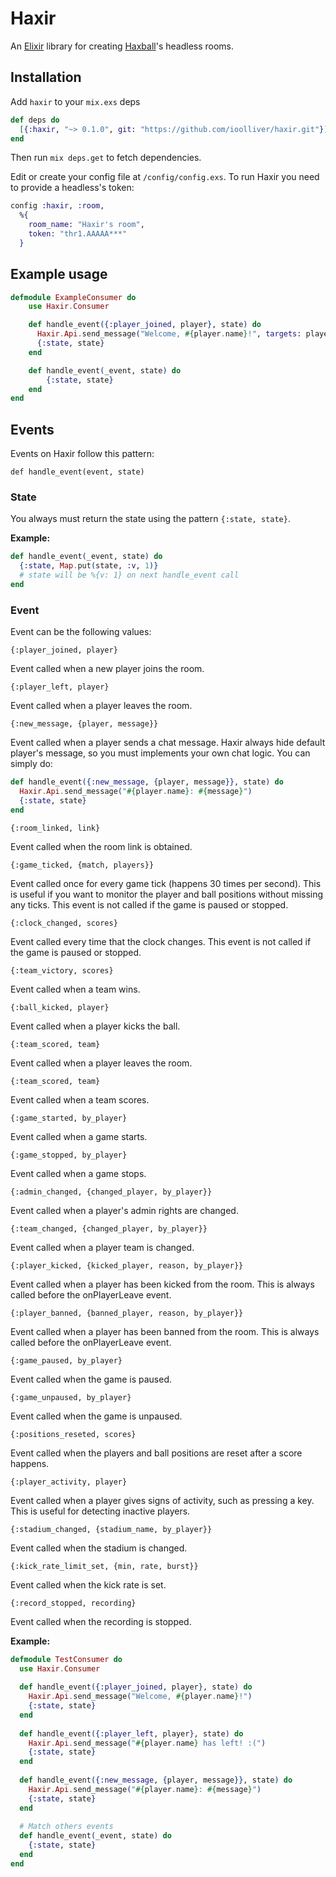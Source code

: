 
# Haxir

An [Elixir](https://elixir-lang.org/) library for creating [Haxball](https://www.haxball.com/)'s headless rooms.
## Installation

Add `haxir` to your `mix.exs` deps

```elixir
def deps do
  [{:haxir, "~> 0.1.0", git: "https://github.com/ioolliver/haxir.git"}]
end
```

Then run `mix deps.get` to fetch dependencies.

Edit or create your config file at `/config/config.exs`. To run Haxir you need to provide a headless's token:
```elixir
config :haxir, :room, 
  %{
    room_name: "Haxir's room",
    token: "thr1.AAAAA***"
  }
```
## Example usage

```elixir
defmodule ExampleConsumer do
    use Haxir.Consumer

    def handle_event({:player_joined, player}, state) do
      Haxir.Api.send_message("Welcome, #{player.name}!", targets: player)
      {:state, state}
    end

    def handle_event(_event, state) do 
        {:state, state}
    end 
end
```

## Events

Events on Haxir follow this pattern:

``def handle_event(event, state)``

### State

You always must return the state using the pattern `{:state, state}`.

**Example:**

```elixir
def handle_event(_event, state) do
  {:state, Map.put(state, :v, 1)}
  # state will be %{v: 1} on next handle_event call
end
```

### Event

Event can be the following values:

```{:player_joined, player}```

Event called when a new player joins the room.

```{:player_left, player}```

Event called when a player leaves the room.

```{:new_message, {player, message}}```

Event called when a player sends a chat message. 
Haxir always hide default player's message, so you must implements your own chat logic. You can simply do:

```elixir
def handle_event({:new_message, {player, message}}, state) do
  Haxir.Api.send_message("#{player.name}: #{message}")
  {:state, state}
end
```

```{:room_linked, link}```

Event called when the room link is obtained.

```{:game_ticked, {match, players}}```

Event called once for every game tick (happens 30 times per second). This is useful if you want to monitor the player and ball positions without missing any ticks.
This event is not called if the game is paused or stopped.

```{:clock_changed, scores}```

Event called every time that the clock changes.
This event is not called if the game is paused or stopped.

```{:team_victory, scores}```

Event called when a team wins.

```{:ball_kicked, player}```

Event called when a player kicks the ball.

```{:team_scored, team}```

Event called when a player leaves the room.

```{:team_scored, team}```

Event called when a team scores.

```{:game_started, by_player}```

Event called when a game starts.

```{:game_stopped, by_player}```

Event called when a game stops.

```{:admin_changed, {changed_player, by_player}}```

Event called when a player's admin rights are changed.

```{:team_changed, {changed_player, by_player}}```

Event called when a player team is changed.

```{:player_kicked, {kicked_player, reason, by_player}}```

Event called when a player has been kicked from the room. This is always called before the onPlayerLeave event.

```{:player_banned, {banned_player, reason, by_player}}```

Event called when a player has been banned from the room. This is always called before the onPlayerLeave event.

```{:game_paused, by_player}```

Event called when the game is paused.

```{:game_unpaused, by_player}```

Event called when the game is unpaused.

```{:positions_reseted, scores}```

Event called when the players and ball positions are reset after a score happens.

```{:player_activity, player}```

Event called when a player gives signs of activity, such as pressing a key. This is useful for detecting inactive players.

```{:stadium_changed, {stadium_name, by_player}}```

Event called when the stadium is changed.

```{:kick_rate_limit_set, {min, rate, burst}}```

Event called when the kick rate is set.

```{:record_stopped, recording}```

Event called when the recording is stopped.

**Example:**
```elixir
defmodule TestConsumer do
  use Haxir.Consumer
  
  def handle_event({:player_joined, player}, state) do
    Haxir.Api.send_message("Welcome, #{player.name}!")
    {:state, state}
  end
  
  def handle_event({:player_left, player}, state) do
    Haxir.Api.send_message("#{player.name} has left! :(")
    {:state, state}
  end
  
  def handle_event({:new_message, {player, message}}, state) do
    Haxir.Api.send_message("#{player.name}: #{message}")
    {:state, state}
  end
  
  # Match others events
  def handle_event(_event, state) do
    {:state, state}
  end
end
```
